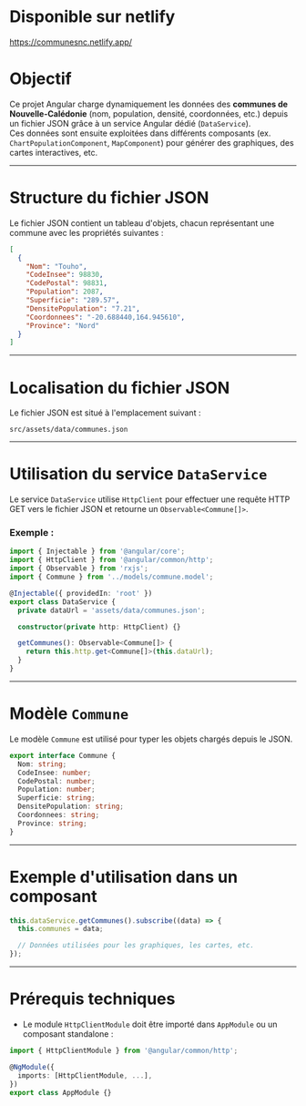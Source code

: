 # Disponible sur netlify

https://communesnc.netlify.app/

# Objectif

Ce projet Angular charge dynamiquement les données des **communes de Nouvelle-Calédonie** (nom, population, densité, coordonnées, etc.) depuis un fichier JSON grâce à un service Angular dédié (`DataService`).\
Ces données sont ensuite exploitées dans différents composants (ex. `ChartPopulationComponent`, `MapComponent`) pour générer des graphiques, des cartes interactives, etc.

---

# Structure du fichier JSON

Le fichier JSON contient un tableau d'objets, chacun représentant une commune avec les propriétés suivantes :

```json
[
  {
    "Nom": "Touho",
    "CodeInsee": 98830,
    "CodePostal": 98831,
    "Population": 2087,
    "Superficie": "289.57",
    "DensitePopulation": "7.21",
    "Coordonnees": "-20.688440,164.945610",
    "Province": "Nord"
  }
]
```

---

# Localisation du fichier JSON

Le fichier JSON est situé à l'emplacement suivant :

```
src/assets/data/communes.json
```

---

# Utilisation du service `DataService`

Le service `DataService` utilise `HttpClient` pour effectuer une requête HTTP GET vers le fichier JSON et retourne un `Observable<Commune[]>`.

### Exemple :

```ts
import { Injectable } from '@angular/core';
import { HttpClient } from '@angular/common/http';
import { Observable } from 'rxjs';
import { Commune } from '../models/commune.model';

@Injectable({ providedIn: 'root' })
export class DataService {
  private dataUrl = 'assets/data/communes.json';

  constructor(private http: HttpClient) {}

  getCommunes(): Observable<Commune[]> {
    return this.http.get<Commune[]>(this.dataUrl);
  }
}
```

---

# Modèle `Commune`

Le modèle `Commune` est utilisé pour typer les objets chargés depuis le JSON.

```ts
export interface Commune {
  Nom: string;
  CodeInsee: number;
  CodePostal: number;
  Population: number;
  Superficie: string;
  DensitePopulation: string;
  Coordonnees: string;
  Province: string;
}
```

---

# Exemple d'utilisation dans un composant

```ts
this.dataService.getCommunes().subscribe((data) => {
  this.communes = data;

  // Données utilisées pour les graphiques, les cartes, etc.
});
```

---

# Prérequis techniques

- Le module `HttpClientModule` doit être importé dans  `AppModule` ou un composant standalone :

```ts
import { HttpClientModule } from '@angular/common/http';

@NgModule({
  imports: [HttpClientModule, ...],
})
export class AppModule {}
```

